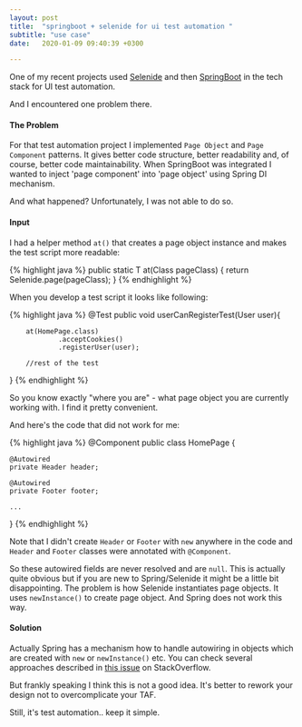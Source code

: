 ```yaml
---
layout: post
title:  "springboot + selenide for ui test automation "
subtitle: "use case"
date:   2020-01-09 09:40:39 +0300

---
```


One of my recent projects used [Selenide][selenide] and then [SpringBoot][springboot] in the tech stack for UI test automation. 

And I encountered one problem there. 

#### The Problem

For that test automation project I implemented ```Page Object``` and ```Page Component``` patterns. 
It gives better code structure, better readability and, of course, better code maintainability. 
When SpringBoot was integrated I wanted to inject 'page component' into 'page object' using Spring DI mechanism.

And what happened? Unfortunately, I was not able to do so. 

#### Input

I had a helper method ```at()``` that creates a page object instance and makes the test script more readable:

{% highlight java %}
public static <T> T at(Class<T> pageClass) {
        return Selenide.page(pageClass);
    }
{% endhighlight %}

When you develop a test script it looks like following:

{% highlight java %}
@Test
public void userCanRegisterTest(User user){

        at(HomePage.class)
                .acceptCookies()
                .registerUser(user);
                
        //rest of the test  
         
}
{% endhighlight %}

So you know exactly "where you are" - what page object you are currently working with. I find it pretty convenient.

And here's the code that did not work for me:

{% highlight java %}
@Component
public class HomePage {

    @Autowired
    private Header header;
    
    @Autowired
    private Footer footer;
    
    ...
    
}
{% endhighlight %}

Note that I didn't create ```Header``` or ```Footer``` with ```new``` anywhere in the code 
and ```Header``` and ```Footer``` classes were annotated with ```@Component```.

So these autowired fields are never resolved and are ```null```. This is actually quite obvious but if you are new to Spring/Selenide it might be a little bit disappointing.
The problem is how Selenide instantiates page objects. It uses ```newInstance()``` to create page object. And Spring does not work this way.

#### Solution

Actually Spring has a mechanism how to handle autowiring in objects which are created with ```new``` or ```newInstance()``` etc.
You can check several approaches described in [this issue][issue] on StackOverflow.

But frankly speaking I think this is not a good idea. It's better to rework your design not to overcomplicate your TAF. 

Still, it's test automation.. keep it simple.



[selenide]: https://github.com/selenide/selenide
[springboot]: https://spring.io/projects/spring-boot
[issue]: https://stackoverflow.com/questions/52355132/spring-autowired-on-a-class-new-instance